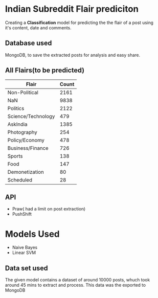 # Indian Subreddit Flair prediciton

Creating a **Classification** model for predicting the the flair of a post using it's content, date and comments.

##  Database used
MongoDB, to save the extracted posts for analysis and easy share.


## All Flairs(to be predicted)
|Flair   | Count |
|--|--|
| Non-Political | 2161 |
| NaN|9838 |
| Politics| 2122|
| Science/Technology| 479|
|AskIndia | 1385|
| Photography|254 |
| Policy/Economy| 478|
|Business/Finance |726 |
|Sports |138 |
| Food| 147| 
|Demonetization | 80|
|Scheduled | 28|

## API
 - Praw( had a limit on post extraction)
- PushShift


# Models Used

 - Naive Bayes 
 - Linear SVM

## Data set used

The given model contains  a dataset of around 10000 posts, whuch took around 45 mins to extract and process.
This data was the exported to MongoDB










```
